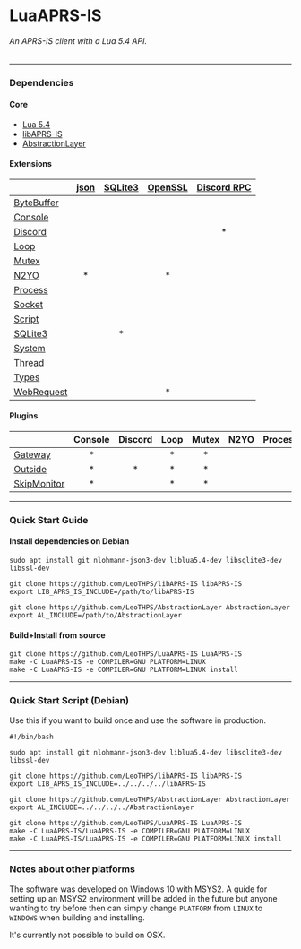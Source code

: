 # LuaAPRS-IS
###### An APRS-IS client with a Lua 5.4 API.

<hr />

### Dependencies

#### Core

- [Lua 5.4](//github.com/lua/lua)
- [libAPRS-IS](//github.com/LeoTHPS/libAPRS-IS)
- [AbstractionLayer](//github.com/LeoTHPS/AbstractionLayer)

#### Extensions

|                                                 | [json](//github.com/nlohmann/json) | [SQLite3](//github.com/sqlite/sqlite) | [OpenSSL](//github.com/openssl/openssl) | [Discord RPC](//github.com/discord/discord-rpc) |
| ----------------------------------------------- | :--------------------------------: | :-----------------------------------: | :-------------------------------------: | :-------------------------------------------:   |
| [ByteBuffer](LuaAPRS-IS/Extensions/ByteBuffer/) |                                    |                                       |                                         |                                                 |
| [Console](LuaAPRS-IS/Extensions/Console/)       |                                    |                                       |                                         |                                                 |
| [Discord](LuaAPRS-IS/Extensions/Discord/)       |                                    |                                       |                                         | *                                               |
| [Loop](LuaAPRS-IS/Extensions/Loop/)             |                                    |                                       |                                         |                                                 |
| [Mutex](LuaAPRS-IS/Extensions/Mutex/)           |                                    |                                       |                                         |                                                 |
| [N2YO](LuaAPRS-IS/Extensions/N2YO/)             | *                                  |                                       | *                                       |                                                 |
| [Process](LuaAPRS-IS/Extensions/Process/)       |                                    |                                       |                                         |                                                 |
| [Socket](LuaAPRS-IS/Extensions/Socket/)         |                                    |                                       |                                         |                                                 |
| [Script](LuaAPRS-IS/Extensions/)                |                                    |                                       |                                         |                                                 |
| [SQLite3](LuaAPRS-IS/Extensions/SQLite3)        |                                    | *                                     |                                         |                                                 |
| [System](LuaAPRS-IS/Extensions/System/)         |                                    |                                       |                                         |                                                 |
| [Thread](LuaAPRS-IS/Extensions/Thread/)         |                                    |                                       |                                         |                                                 |
| [Types](LuaAPRS-IS/Extensions/Types/)           |                                    |                                       |                                         |                                                 |
| [WebRequest](LuaAPRS-IS/Extensions/WebRequest/) |                                    |                                       | *                                       |                                                 |

#### Plugins

|                                              | Console | Discord | Loop | Mutex | N2YO | Process | Script | SQLite3 | System | Thread | Types | WebRequest |
| -------------------------------------------- | :-----: | :-----: | :--: | :---: | :--: | :-----: | :----: | :-----: | :----: | :----: | :---: | :--------: |
| [Gateway](Build/Plugins/Gateway.lua)         | *       |         | *    | *     |      |         | *      | *       | *      |        |       |            |
| [Outside](Build/Plugins/Outside.lua)         | *       | *       | *    | *     |      |         | *      | *       | *      |        |       |            |
| [SkipMonitor](Build/Plugins/SkipMonitor.lua) | *       |         | *    | *     |      |         | *      | *       | *      |        |       |            |

<hr />

### Quick Start Guide

#### Install dependencies on Debian

```
sudo apt install git nlohmann-json3-dev liblua5.4-dev libsqlite3-dev libssl-dev

git clone https://github.com/LeoTHPS/libAPRS-IS libAPRS-IS
export LIB_APRS_IS_INCLUDE=/path/to/libAPRS-IS

git clone https://github.com/LeoTHPS/AbstractionLayer AbstractionLayer
export AL_INCLUDE=/path/to/AbstractionLayer
```

#### Build+Install from source

```
git clone https://github.com/LeoTHPS/LuaAPRS-IS LuaAPRS-IS
make -C LuaAPRS-IS -e COMPILER=GNU PLATFORM=LINUX
make -C LuaAPRS-IS -e COMPILER=GNU PLATFORM=LINUX install
```

<hr />

### Quick Start Script (Debian)

Use this if you want to build once and use the software in production.

```
#!/bin/bash

sudo apt install git nlohmann-json3-dev liblua5.4-dev libsqlite3-dev libssl-dev

git clone https://github.com/LeoTHPS/libAPRS-IS libAPRS-IS
export LIB_APRS_IS_INCLUDE=../../../../libAPRS-IS

git clone https://github.com/LeoTHPS/AbstractionLayer AbstractionLayer
export AL_INCLUDE=../../../../AbstractionLayer

git clone https://github.com/LeoTHPS/LuaAPRS-IS LuaAPRS-IS
make -C LuaAPRS-IS/LuaAPRS-IS -e COMPILER=GNU PLATFORM=LINUX
make -C LuaAPRS-IS/LuaAPRS-IS -e COMPILER=GNU PLATFORM=LINUX install
```

<hr />

### Notes about other platforms

The software was developed on Windows 10 with MSYS2. A guide for setting up an MSYS2 environment will be added in the future but anyone wanting to try before then can simply change `PLATFORM` from `LINUX` to `WINDOWS` when building and installing.

It's currently not possible to build on OSX.

